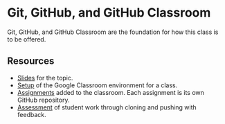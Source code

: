 


# Git, GitHub, and GitHub Classroom

Git, GitHub, and GitHub Classroom are the foundation for how this class is to be offered.

## Resources

- [Slides](https://dyerlabteaching.github.io/Github-Classroom/slides.html#/title-slide) for the topic.
- [Setup]() of the Google Classroom environment for a class.
- [Assignments]() added to the classroom. Each assignment is its own GitHub repository.
- [Assessment]() of student work through cloning and pushing with feedback.

